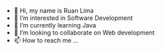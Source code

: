 - 👋 Hi, my name is Ruan Lima
- 👀 I’m interested in Software Development
- 🌱 I’m currently learning Java
- 💞️ I’m looking to collaborate on Web development
- 📫 How to reach me ...

<!---
Ruan12419/Ruan12419 is a ✨ special ✨ repository because its `README.md` (this file) appears on your GitHub profile.
You can click the Preview link to take a look at your changes.
--->
